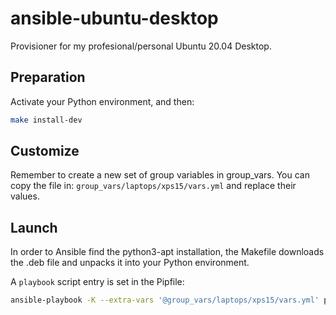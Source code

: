 # ansible-ubuntu-desktop

Provisioner for my profesional/personal Ubuntu 20.04 Desktop.

## Preparation

Activate your Python environment, and then:

```bash
make install-dev
```

## Customize

Remember to create a new set of group variables in group_vars.
You can copy the file in: `group_vars/laptops/xps15/vars.yml` and replace
their values.

## Launch

In order to Ansible find the python3-apt installation,
the Makefile downloads the .deb file and unpacks it into your Python environment.

A `playbook` script entry is set in the Pipfile:

```bash
ansible-playbook -K --extra-vars '@group_vars/laptops/xps15/vars.yml' playbook.yml
```
